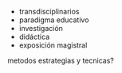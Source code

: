 - transdisciplinarios
- paradigma educativo
- investigación
- didáctica
- exposición magistral

metodos estrategias y tecnicas?